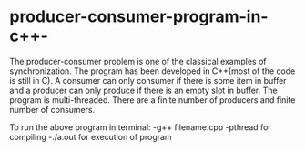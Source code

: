 # producer-consumer-program-in-c++-
The producer-consumer problem is one of the classical examples of synchronization. The program has been developed in C++(most of the code is still in C).
A consumer can only consumer if there is some item in buffer and a producer can only produce if there is an empty slot in buffer.
The program is multi-threaded. There are a finite number of producers and finite number of consumers. 

To run the above program in terminal:
-g++ filename.cpp -pthread for compiling
-./a.out for execution of program
